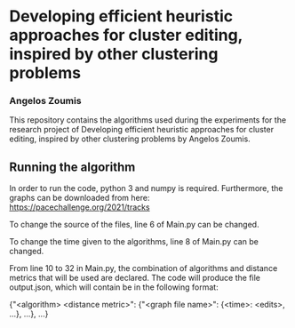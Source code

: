 # Developing efficient heuristic approaches for cluster editing, inspired by other clustering problems
### Angelos Zoumis

This repository contains the algorithms used during the experiments for the research project of Developing efficient heuristic approaches for cluster editing, inspired by other clustering problems by Angelos Zoumis.

## Running the algorithm
In order to run the code, python 3 and numpy is required. Furthermore, the graphs can be downloaded from here: https://pacechallenge.org/2021/tracks

To change the source of the files, line 6 of Main.py can be changed.

To change the time given to the algorithms, line 8 of Main.py can be changed.

From line 10 to 32 in Main.py, the combination of algorithms and distance metrics that will be used are declared. The code will produce the file output.json, which will contain be in the following format:

{"\<algorithm\> \<distance metric\>": {"\<graph file name\>": {\<time\>: \<edits\>, ...}, ...}, ...}

